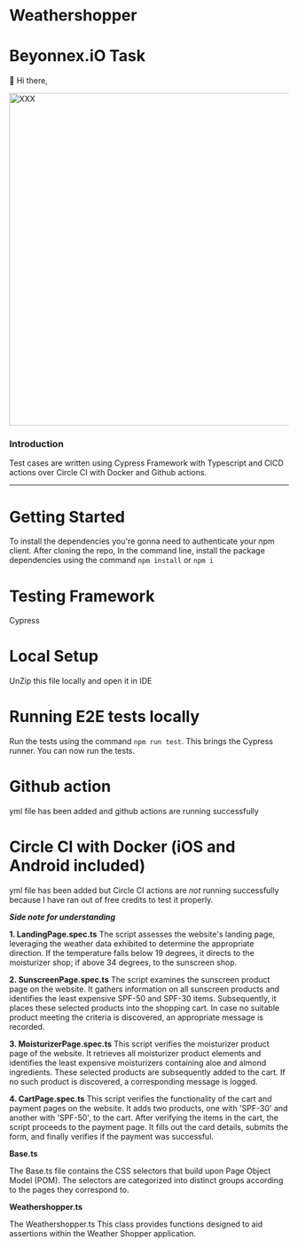 # Weathershopper

# Beyonnex.iO Task

🔔 Hi there,


<img width="600" alt="XXX" src="https://www.monkeyuser.com/2022/unit-tests/248-unit-tests.png" class="center">

### Introduction

Test cases are written using Cypress Framework with Typescript and CICD actions over Circle CI with Docker and Github actions.

---

# Getting Started

To install the dependencies you're gonna need to authenticate your npm client.
After cloning the repo, In the command line, install the package dependencies using the command `npm install` or `npm i`

# Testing Framework
Cypress

# Local Setup
UnZip this file locally and open it in IDE

# Running E2E tests locally

Run the tests using the command `npm run test`. This brings the Cypress runner. You can now run the tests.

# Github action

yml file has been added and github actions are running successfully

# Circle CI with Docker (iOS and Android included)

yml file has been added but Circle CI actions are *not* running successfully because I have ran out of free credits to test it properly.



***Side note for understanding***

**1. LandingPage.spec.ts**
The script assesses the website's landing page, leveraging the weather data exhibited to determine the appropriate direction. If the temperature falls below 19 degrees, it directs to the moisturizer shop; if above 34 degrees, to the sunscreen shop.

**2. SunscreenPage.spec.ts**
The script examines the sunscreen product page on the website. It gathers information on all sunscreen products and identifies the least expensive SPF-50 and SPF-30 items. Subsequently, it places these selected products into the shopping cart. In case no suitable product meeting the criteria is discovered, an appropriate message is recorded.

**3. MoisturizerPage.spec.ts**
This script verifies the moisturizer product page of the website. It retrieves all moisturizer product elements and identifies the least expensive moisturizers containing aloe and almond ingredients. These selected products are subsequently added to the cart. If no such product is discovered, a corresponding message is logged.

**4. CartPage.spec.ts**
This script verifies the functionality of the cart and payment pages on the website. It adds two products, one with 'SPF-30' and another with 'SPF-50', to the cart. After verifying the items in the cart, the script proceeds to the payment page. It fills out the card details, submits the form, and finally verifies if the payment was successful.

**Base.ts**

The Base.ts file contains the CSS selectors that build upon Page Object Model (POM). The selectors are categorized into distinct groups according to the pages they correspond to.

**Weathershopper.ts**

The Weathershopper.ts This class provides functions designed to aid assertions within the Weather Shopper application.